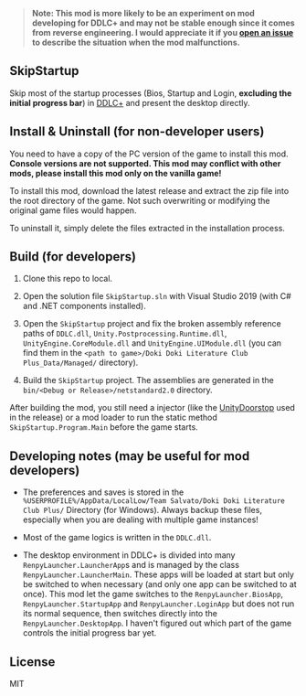 > **Note: This mod is more likely to be an experiment on mod developing for DDLC+ and may not be stable enough since it comes from reverse engineering. I would appreciate it if you [open an issue](https://github.com/NKID00/SkipStartup/issues/new) to describe the situation when the mod malfunctions.**

## SkipStartup

Skip most of the startup processes (Bios, Startup and Login, **excluding the initial progress bar**) in [DDLC+](ddlc.plus) and present the desktop directly.

## Install & Uninstall (for non-developer users)

You need to have a copy of the PC version of the game to install this mod. **Console versions are not supported. This mod may conflict with other mods, please install this mod only on the vanilla game!**

To install this mod, download the latest release and extract the zip file into the root directory of the game. Not such overwriting or modifying the original game files would happen.

To uninstall it, simply delete the files extracted in the installation process.

## Build (for developers)

1. Clone this repo to local.

2. Open the solution file `SkipStartup.sln` with Visual Studio 2019 (with C# and .NET components installed).

3. Open the `SkipStartup` project and fix the broken assembly reference paths of `DDLC.dll`, `Unity.Postprocessing.Runtime.dll`, `UnityEngine.CoreModule.dll` and `UnityEngine.UIModule.dll` (you can find them in the `<path to game>/Doki Doki Literature Club Plus_Data/Managed/` directory).

4. Build the `SkipStartup` project. The assemblies are generated in the `bin/<Debug or Release>/netstandard2.0` directory.

After building the mod, you still need a injector (like the [UnityDoorstop](https://github.com/NeighTools/UnityDoorstop) used in the release) or a mod loader to run the static method `SkipStartup.Program.Main` before the game starts.

## Developing notes (may be useful for mod developers)

- The preferences and saves is stored in the `%USERPROFILE%/AppData/LocalLow/Team Salvato/Doki Doki Literature Club Plus/` Directory (for Windows). Always backup these files, especially when you are dealing with multiple game instances!

- Most of the game logics is written in the `DDLC.dll`.

- The desktop environment in DDLC+ is divided into many `RenpyLauncher.LauncherApp`s and is managed by the class `RenpyLauncher.LauncherMain`. These apps will be loaded at start but only be switched to when necessary (and only one app can be switched to at once). This mod let the game switches to the `RenpyLauncher.BiosApp`, `RenpyLauncher.StartupApp` and `RenpyLauncher.LoginApp` but does not run its normal sequence, then switches directly into the `RenpyLauncher.DesktopApp`. I haven't figured out which part of the game controls the initial progress bar yet.

## License

MIT
